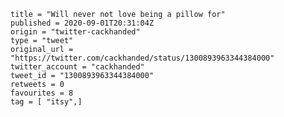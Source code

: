 ```
title = "Will never not love being a pillow for"
published = 2020-09-01T20:31:04Z
origin = "twitter-cackhanded"
type = "tweet"
original_url = "https://twitter.com/cackhanded/status/1300893963344384000"
twitter_account = "cackhanded"
tweet_id = "1300893963344384000"
retweets = 0
favourites = 8
tag = [ "itsy",]
```

<p class='image'><img src='https://mnf.m17s.net/2020/09/01/Eg20JtsXkAA99PK.jpg' alt=''></p>

